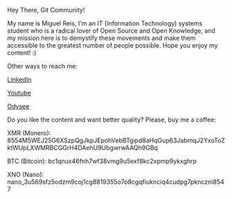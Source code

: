 Hey There, Git Community!

My name is Miguel Reis, I'm an IT (Information Technology) systems student who is a radical lover of Open Source and Open Knowledge, and my mission here is to demystify these movements and make them accessible to the greatest number of people possible. Hope you enjoy my content! :)

Other ways to reach me:

[LinkedIn](https://www.linkedin.com/in/miguel-reis-349317237/)

[Youtube](https://www.youtube.com/channel/UCoJkAyfrYXu8O-dH32NZNMg)

[Odysee](https://odysee.com/@mreis11:4)

Do you like the content and want better quality? Please, buy me a coffee:

XMR (Monero):
8554M5WEJ25G6XSzpQgJkpJEpohVebBTgipd8aHqGup63JabmqJ2YxoToZktWUpLXWMRBCGGrH4DAehU9UbgwrwAAQh9GBq

BTC (Bitcoin):
bc1qnux46fnh7wf38vmg9u5exf8kc2xpmp9ykxghrp

XNO (Nano):
nano_3u569sfz5odzm9coj1cg8819355o7o8cgqfiuknciq4cudpg7pknczni8547
